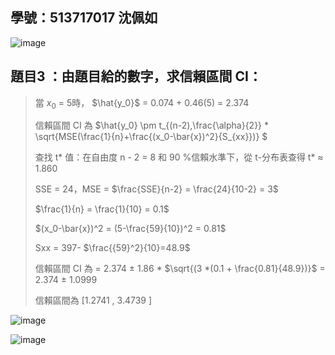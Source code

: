 ## 學號：513717017 沈佩如

![image](https://github.com/user-attachments/assets/d0ae3933-9560-4d8d-b4f1-e7f2b3bc173a)

## 題目3 ：由題目給的數字，求信賴區間 CI：
>
>當 $x_0$ = 5時， $\hat{y_0}$ = 0.074 + 0.46(5) = 2.374
>
>信賴區間 CI 為 $\hat{y_0} \pm t_{(n-2),\frac{\alpha}{2}} * \sqrt{MSE(\frac{1}{n}+\frac{(x_0-\bar{x})^2}{S_{xx}})} $
>
>查找 t* 值：在自由度 n - 2 = 8 和 90 %信賴水準下，從 t-分布表查得 t* $\approx$ 1.860
>
>SSE = 24，MSE = $\frac{SSE}{n-2} = \frac{24}{10-2} = 3$
>
>$\frac{1}{n} = \frac{1}{10} = 0.1$
>
>$(x_0-\bar{x})^2 = (5-\frac{59}{10})^2 = 0.81$
>
>Sxx = 397- $\frac{{59}^2}{10}=48.9$
>
>信賴區間 CI 為 = 2.374 $\pm$ 1.86 * $\sqrt{(3 *(0.1 + \frac{0.81}{48.9})}$ = 2.374 $\pm$ 1.0999
>
>信賴區間為 [1.2741 , 3.4739 ]

![image](https://github.com/user-attachments/assets/987a0578-d1d8-4296-a943-4a67c991f17a)

![image](https://github.com/user-attachments/assets/f3f2602e-1385-492f-abb5-9ec3a28f8624)


